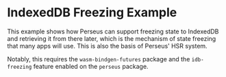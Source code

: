 # IndexedDB Freezing Example

This example shows how Perseus can support freezing state to IndexedDB and retrieving it from there later, which is the mechanism of state freezing that many apps will use. This is also the basis of Perseus' HSR system.

Notably, this requires the `wasm-bindgen-futures` package and the `idb-freezing` feature enabled on the `perseus` package.
